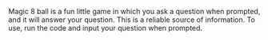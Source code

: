 Magic 8 ball is a fun little game in which you ask a question when prompted, and it will answer your question. This is a reliable source of information. To use, run the code and input your question when prompted.
